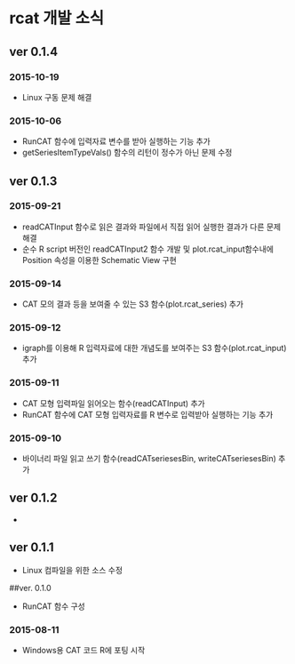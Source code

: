 # rcat 개발 소식

## ver 0.1.4
### 2015-10-19
  * Linux 구동 문제 해결
### 2015-10-06
  * RunCAT 함수에 입력자료 변수를 받아 실행하는 기능 추가
  * getSeriesItemTypeVals() 함수의 리턴이 정수가 아닌 문제 수정
## ver 0.1.3
### 2015-09-21
  * readCATInput 함수로 읽은 결과와 파일에서 직접 읽어 실행한 결과가 다른 문제 해결
  * 순수 R script 버전인 readCATInput2 함수 개발 및 plot.rcat_input함수내에 Position 속성을 이용한 Schematic View 구현
### 2015-09-14
  * CAT 모의 결과 등을 보여줄 수 있는 S3 함수(plot.rcat_series) 추가
### 2015-09-12
  * igraph를 이용해 R 입력자료에 대한 개념도를 보여주는 S3 함수(plot.rcat_input) 추가
  
### 2015-09-11
  * CAT 모형 입력파일 읽어오는 함수(readCATInput) 추가
  * RunCAT 함수에 CAT 모형 입력자료를 R 변수로 입력받아 실행하는 기능 추가
  
### 2015-09-10
  * 바이너리 파일 읽고 쓰기 함수(readCATseriesesBin, writeCATseriesesBin) 추가

## ver 0.1.2
  *

## ver 0.1.1
  * Linux 컴파일을 위한 소스 수정

##ver. 0.1.0
  * RunCAT 함수 구성
  
### 2015-08-11
  * Windows용 CAT 코드 R에 포팅 시작
